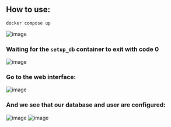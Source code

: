 ## How to use:
```
docker compose up
```
![image](https://github.com/youonmyown/danit-lessons/assets/138362837/5fc420b2-0347-4cc2-a26b-3c0c3e189cb8)

### Waiting for the `setup_db` container to exit with code 0
![image](https://github.com/youonmyown/danit-lessons/assets/138362837/4f3bf44d-f59d-43ee-9eaf-3f14daa401f3)

### Go to the web interface:

![image](https://github.com/youonmyown/danit-lessons/assets/138362837/443fea0b-185c-450b-b874-91135b8ef057)

### And we see that our database and user are configured:
![image](https://github.com/youonmyown/danit-lessons/assets/138362837/47f2f8fa-865b-4bae-aea1-a0ca08ce7067)
![image](https://github.com/youonmyown/danit-lessons/assets/138362837/99a1ae43-131f-4627-8faa-dcef932ca689)

